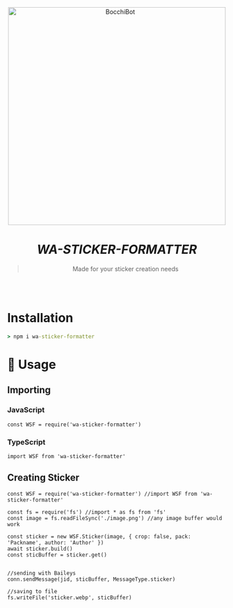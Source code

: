 <div align="center">
<img src="https://wallpapercave.com/wp/wp8493901.png" alt="BocchiBot" width="500" />

# _**WA-STICKER-FORMATTER**_

> Made for your sticker creation needs
>
>
</div><br/>
<br/>

# Installation
```cmd
> npm i wa-sticker-formatter
```

# 🎋 Usage

## Importing
### JavaScript
```JS 
const WSF = require('wa-sticker-formatter')
```
### TypeScript
```TS 
import WSF from 'wa-sticker-formatter'
```

## Creating Sticker

```JS
const WSF = require('wa-sticker-formatter') //import WSF from 'wa-sticker-formatter'

const fs = require('fs') //import * as fs from 'fs'
const image = fs.readFileSync('./image.png') //any image buffer would work

const sticker = new WSF.Sticker(image, { crop: false, pack: 'Packname', author: 'Author' })
await sticker.build()
const sticBuffer = sticker.get()


//sending with Baileys
conn.sendMessage(jid, sticBuffer, MessageType.sticker)

//saving to file
fs.writeFile('sticker.webp', sticBuffer)

```


